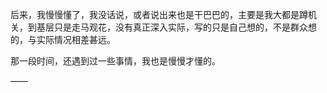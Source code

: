 后来，我慢慢懂了，我没话说，或者说出来也是干巴巴的，主要是我大都是蹲机关，到基层只是走马观花，没有真正深入实际，写的只是自己想的，不是群众想的，与实际情况相差甚远。

那一段时间，还遇到过一些事情，我也是慢慢才懂的。

——

